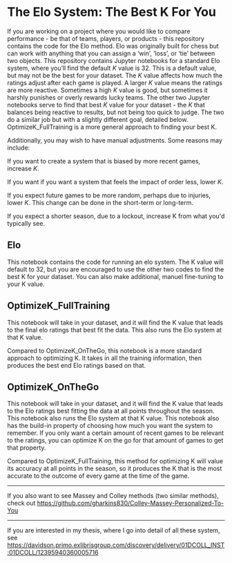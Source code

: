 # The Elo System: The Best K For You

If you are working on a project where you would like to compare performance - be that of teams, players, or products - this repository contains the code for the Elo method. Elo was originally built for chess but can work with anything that you can assign a ‘win’, ‘loss’, or ‘tie’ between two objects. This repository contains Jupyter notebooks for a standard Elo system, where you’ll find the default $K$ value is 32. This is a default value, but may not be the best for your dataset. The $K$ value affects how much the ratings adjust after each game is played. A larger $K$ value means the ratings are more reactive. Sometimes a high $K$ value is good, but sometimes it harshly punishes or overly rewards lucky teams. The other two Jupyter notebooks serve to find that best $K$ value for your dataset - the $K$ that balances being reactive to results, but not being too quick to judge. The two do a similar job but with a slightly different goal, detailed below. OptimizeK_FullTraining is a more general approach to finding your best K. 

Additionally, you may wish to have manual adjustments. Some reasons may include:

If you want to create a system that is biased by more recent games, increase $K$.

If you want if you want a system that feels the impact of order less,  lower $K$. 

If you expect future games to be more random, perhaps due to injuries, lower $K$. This change can be done in the short-term or long-term.

If you expect a shorter season, due to a lockout, increase K from what you'd typically see.


## Elo
This notebook contains the code for running an elo system. The K value will default to 32, but you are encouraged to use the other two codes to find the best K for your dataset. You can also make additional, manuel fine-tuning to your K value.

## OptimizeK_FullTraining

This notebook will take in your dataset, and it will find the K value that leads to the final elo ratings that best fit the data. This also runs the Elo system at that K value.

Compared to OptimizeK_OnTheGo, this notebook is a more standard approach to optimizing K. It takes in all the training information, then produces the best end Elo ratings based on that.


## OptimizeK_OnTheGo
This notebook will take in your dataset, and it will find the K value that leads to the Elo ratings best fitting the data at all points throughout the season. This notebook also runs the Elo system at that K value. This notebook also has the build-in property of choosing how much you want the system to remember. If you only want a certain amount of recent games to be relevant to the ratings, you can optimize K on the go for that amount of games to get that property.

Compared to OptimizeK_FullTraining, this method for optimizing K will value its accuracy at all points in the season, so it produces the K that is the most accurate to the outcome of every game at the time of the game.

----------------------------------------------------------------------------------------------------------------------------------------------------------------------------

If you also want to see Massey and Colley methods (two similar methods), check out https://github.com/gharkins830/Colley-Massey-Personalized-To-You

----------------------------------------------------------------------------------------------------------------------------------------------------------------------------

If you are interested in my thesis, where I go into detail of all these system, see https://davidson.primo.exlibrisgroup.com/discovery/delivery/01DCOLL_INST:01DCOLL/12395940360005716
